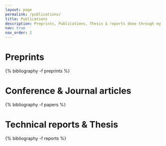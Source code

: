 ```yaml
---
layout: page
permalink: /publications/
title: Publications
description: Preprints, Publications, Thesis & reports done through my career
nav: true
nav_order: 2
---
```


<div class="publications">

<h1>Preprints</h1>

{% bibliography -f preprints %}

<h1>Conference &amp; Journal articles</h1>

{% bibliography -f papers %}

<h1>Technical reports &amp; Thesis</h1>

{% bibliography -f reports %}

